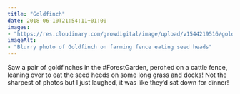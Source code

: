 ```yaml
---
title: "Goldfinch"
date: 2018-06-10T21:54:11+01:00
images: 
- "https://res.cloudinary.com/growdigital/image/upload/v1544219516/goldfinch-42718031621.jpg"
imageAlt: 
- "Blurry photo of Goldfinch on farming fence eating seed heads"
---
```


Saw a pair of goldfinches in the #ForestGarden, perched on a cattle fence, leaning over to eat the seed heeds on some long grass and docks! Not the sharpest of photos but I just laughed, it was like they’d sat down for dinner!
